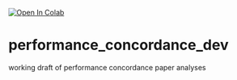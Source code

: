 [![Open In Colab](https://colab.research.google.com/assets/colab-badge.svg)](https://colab.research.google.com/drive/?usp=sharing)

# performance_concordance_dev
working draft of performance concordance paper analyses
